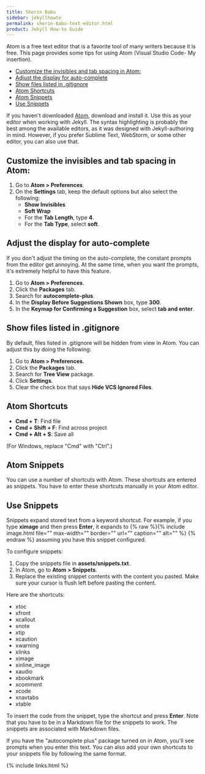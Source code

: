```yaml
---
title: Sherin Babu
sidebar: jekyllhowto
permalink: sherin-babu-text-editor.html
product: Jekyll How-to Guide
---
```


Atom is a free text editor that is a favorite tool of many writers because it is free. This page provides some tips for using Atom (Visual Studio Code- My insertion).

* [Customize the invisibles and tab spacing in Atom:](#customize-the-invisibles-and-tab-spacing-in-atom)
* [Adjust the display for auto-complete](#adjust-the-display-for-auto-complete)
* [Show files listed in .gitignore](#show-files-listed-in-gitignore)
* [Atom Shortcuts](#atom-shortcuts)
* [Atom Snippets](#atom-snippets)
* [Use Snippets](#use-snippets)

If you haven't downloaded [Atom](https://atom.io/), download and install it. Use this as your editor when working with Jekyll. The syntax highlighting is probably the best among the available editors, as it was designed with Jekyll-authoring in mind. However, if you prefer Sublime Text, WebStorm, or some other editor, you can also use that.

## Customize the invisibles and tab spacing in Atom:

1. Go to **Atom &gt; Preferences**.
2. On the **Settings** tab, keep the default options but also select the following:
   * **Show Invisibles**
   * **Soft Wrap**
   * For the **Tab Length**, type **4**.
   * For the **Tab Type**, select **soft**.

## Adjust the display for auto-complete

If you don't adjust the timing on the auto-complete, the constant prompts from the editor get annoying. At the same time, when you want the prompts, it's extremely helpful to have this feature.

1. Go to **Atom &gt; Preferences**.
2. Click the **Packages** tab.
3. Search for **autocomplete-plus**.
4. In the **Display Before Suggestions Shown** box, type **300**.
5. In the **Keymap for Confirming a Suggestion** box, select **tab and enter**.

## Show files listed in .gitignore

By default, files listed in .gitignore will be hidden from view in Atom. You can adjust this by doing the following:

1. Go to **Atom &gt; Preferences**.
2. Click the **Packages** tab.
3. Search for **Tree View** package.
4. Click **Settings**.
5. Clear the check box that says **Hide VCS Ignored Files**.

## Atom Shortcuts

* **Cmd + T**: Find file
* **Cmd + Shift + F**: Find across project
* **Cmd + Alt + S**: Save all

(For Windows, replace "Cmd" with "Ctrl".)

## Atom Snippets

You can use a number of shortcuts with Atom. These shortcuts are entered as snippets. You have to enter these shortcuts manually in your Atom editor.

## Use Snippets

Snippets expand stored text from a keyword shortcut. For example, if you type **ximage** and then press **Enter**, it expands to {% raw %}{% include image.html file="" max-width="" border="" url="" caption="" alt="" %} {% endraw %} assuming you have this snippet configured.

To configure snippets:

1. Copy the snippets file in **assets/snippets.txt**.
2. In Atom, go to **Atom &gt; Snippets**.
3. Replace the existing snippet contents with the content you pasted. Make sure your cursor is flush left before pasting the content.

Here are the shortcuts:

* xtoc
* xfront
* xcallout
* xnote
* xtip
* xcaution
* xwarning
* xlinks
* ximage
* xinline\_image
* xaudio
* xbookmark
* xcomment
* xcode
* xnavtabs
* xtable

To insert the code from the snippet, type the shortcut and press **Enter**. Note that you have to be in a Markdown file for the snippets to work. The snippets are associated with Markdown files.

If you have the "autocomplete plus" package turned on in Atom, you'll see prompts when you enter this text. You can also add your own shortcuts to your snippets file by following the same format.

{% include links.html %}
